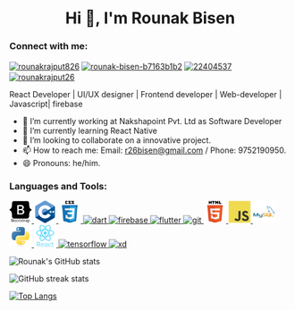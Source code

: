 

<h1 align="center">Hi 👋, I'm Rounak Bisen</h1>
<h3 align="left">Connect with me:</h3>
<p align="left">
<a href="https://rounakbisen.web.app" target="blank"><img align="center" src="https://www.pinclipart.com/picdir/big/257-2576819_go-to-bed-clipart.png" alt="rounakrajput826" height="30" width="40" /></a>
<a href="https://linkedin.com/in/rounak-bisen-b7163b1b2" target="blank"><img align="center" src="https://raw.githubusercontent.com/rahuldkjain/github-profile-readme-generator/master/src/images/icons/Social/linked-in-alt.svg" alt="rounak-bisen-b7163b1b2" height="30" width="40" /></a>
<a href="https://stackoverflow.com/users/16614341/rounak-bisen" target="blank"><img align="center" src="https://raw.githubusercontent.com/rahuldkjain/github-profile-readme-generator/master/src/images/icons/Social/stack-overflow.svg" alt="22404537" height="30" width="40" /></a>
<a href="https://instagram.com/rounakrajput26" target="blank"><img align="center" src="https://raw.githubusercontent.com/rahuldkjain/github-profile-readme-generator/master/src/images/icons/Social/instagram.svg" alt="rounakrajput26" height="30" width="40" /></a>
</p>

<!--
**Rounak826/Rounak826** is a ✨ _special_ ✨ repository because its `README.md` (this file) appears on your GitHub profile.

Here are some ideas to get you started:
-->

React Developer | UI/UX designer | Frontend developer | Web-developer | Javascript| firebase
- 🔭 I’m currently working at Nakshapoint Pvt. Ltd as Software Developer
- 🌱 I’m currently learning React Native
- 👯 I’m looking to collaborate on a innovative project.
- 📫 How to reach me: Email: r26bisen@gmail.com / Phone: 9752190950.
- 😄 Pronouns: he/him.
<h3 align="left">Languages and Tools:</h3>
<p align="left"> <a href="https://getbootstrap.com" target="_blank" rel="noreferrer"> <img src="https://raw.githubusercontent.com/devicons/devicon/master/icons/bootstrap/bootstrap-plain-wordmark.svg" alt="bootstrap" width="40" height="40"/> </a> <a href="https://www.w3schools.com/cpp/" target="_blank" rel="noreferrer"> <img src="https://raw.githubusercontent.com/devicons/devicon/master/icons/cplusplus/cplusplus-original.svg" alt="cplusplus" width="40" height="40"/> </a> <a href="https://www.w3schools.com/css/" target="_blank" rel="noreferrer"> <img src="https://raw.githubusercontent.com/devicons/devicon/master/icons/css3/css3-original-wordmark.svg" alt="css3" width="40" height="40"/> </a> <a href="https://dart.dev" target="_blank" rel="noreferrer"> <img src="https://www.vectorlogo.zone/logos/dartlang/dartlang-icon.svg" alt="dart" width="40" height="40"/> </a> <a href="https://firebase.google.com/" target="_blank" rel="noreferrer"> <img src="https://www.vectorlogo.zone/logos/firebase/firebase-icon.svg" alt="firebase" width="40" height="40"/> </a> <a href="https://flutter.dev" target="_blank" rel="noreferrer"> <img src="https://www.vectorlogo.zone/logos/flutterio/flutterio-icon.svg" alt="flutter" width="40" height="40"/> </a> <a href="https://git-scm.com/" target="_blank" rel="noreferrer"> <img src="https://www.vectorlogo.zone/logos/git-scm/git-scm-icon.svg" alt="git" width="40" height="40"/> </a> <a href="https://www.w3.org/html/" target="_blank" rel="noreferrer"> <img src="https://raw.githubusercontent.com/devicons/devicon/master/icons/html5/html5-original-wordmark.svg" alt="html5" width="40" height="40"/> </a> <a href="https://developer.mozilla.org/en-US/docs/Web/JavaScript" target="_blank" rel="noreferrer"> <img src="https://raw.githubusercontent.com/devicons/devicon/master/icons/javascript/javascript-original.svg" alt="javascript" width="40" height="40"/> </a> <a href="https://www.mysql.com/" target="_blank" rel="noreferrer"> <img src="https://raw.githubusercontent.com/devicons/devicon/master/icons/mysql/mysql-original-wordmark.svg" alt="mysql" width="40" height="40"/> </a> <a href="https://www.python.org" target="_blank" rel="noreferrer"> <img src="https://raw.githubusercontent.com/devicons/devicon/master/icons/python/python-original.svg" alt="python" width="40" height="40"/> </a> <a href="https://reactjs.org/" target="_blank" rel="noreferrer"> <img src="https://raw.githubusercontent.com/devicons/devicon/master/icons/react/react-original-wordmark.svg" alt="react" width="40" height="40"/> </a> <a href="https://www.tensorflow.org" target="_blank" rel="noreferrer"> <img src="https://www.vectorlogo.zone/logos/tensorflow/tensorflow-icon.svg" alt="tensorflow" width="40" height="40"/> </a> <a href="https://www.adobe.com/products/xd.html" target="_blank" rel="noreferrer"> <img src="https://cdn.worldvectorlogo.com/logos/adobe-xd.svg" alt="xd" width="40" height="40"/> </a> </p>

![Rounak's GitHub stats](https://github-readme-stats.vercel.app/api?username=Rounak826&show_icons=true&theme=tokyonight)      


![GitHub streak stats](https://github-readme-streak-stats.herokuapp.com/?user=Rounak826&theme=tokyonight)


[![Top Langs](https://github-readme-stats.vercel.app/api/top-langs/?username=Rounak826&langs=8&theme=tokyonight)](https://github.com/Rounak826/github-readme-stats)


  
